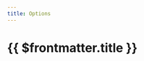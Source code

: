 ```yaml
---
title: Options
---
```


# {{ $frontmatter.title }}

<script setup>
import { data } from "./mnw.data.js";
import { RenderDocs } from "easy-nix-documentation";
</script>

<RenderDocs :options="data" />

